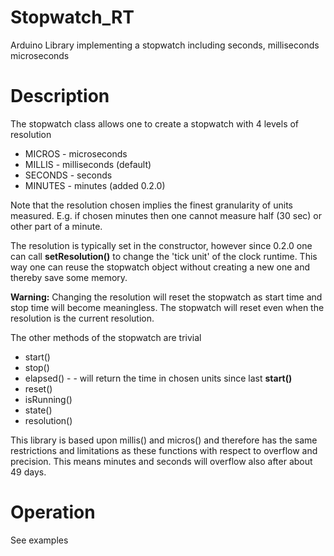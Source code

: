 # Stopwatch_RT

Arduino Library implementing a stopwatch including seconds, milliseconds microseconds

# Description

The stopwatch class allows one to create a stopwatch with 4 levels of resolution
* MICROS - microseconds 
* MILLIS - milliseconds (default)
* SECONDS - seconds
* MINUTES - minutes (added 0.2.0)

Note that the resolution chosen implies the finest granularity of units measured.
E.g. if chosen minutes then one cannot measure half (30 sec) or other part of a minute.

The resolution is typically set in the constructor, however since 0.2.0 one can call
**setResolution()** to change the 'tick unit' of the clock runtime. 
This way one can reuse the stopwatch object without creating a new one and thereby
save some memory.

**Warning:** Changing the resolution will reset the stopwatch 
as start time and stop time will become meaningless.
The stopwatch will reset even when the resolution is the current resolution.

The other methods of the stopwatch are trivial
* start()
* stop()
* elapsed()  - - will return the time in chosen units since last **start()**
* reset()
* isRunning()
* state()
* resolution()

This library is based upon millis() and micros() and therefore has the same 
restrictions and limitations as these functions with respect to overflow 
and precision.
This means minutes and seconds will overflow also after about 49 days.

# Operation

See examples
